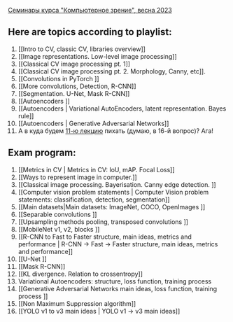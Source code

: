 [Семинары курса "Компьютерное зрение", весна 2023](https://github.com/alexmelekhin/cv_course_2023/tree/main?tab=readme-ov-file)
## Here are topics according to playlist:
1. [[Intro to CV, classic CV, libraries overview]]
2. [[Image representations. Low-level image processing]] 
3. [[Classical CV image processing pt. 1]] 
4. [[Classical CV image processing pt. 2. Morphology, Canny, etc]]. 
5. [[Convolutions in PyTorch ]]
6. [[More convolutions, Detection, R-CNN]] 
7. [[Segmentation. U-Net, Mask R-CNN]] 
8. [[Autoencoders ]]
9. [[Autoencoders | Variational AutoEncoders, latent representation. Bayes rule]] 
10. [[Autoencoders | Generative Adversarial Networks]] 
11.  А в куда будем [11-ю лекцию](https://youtu.be/fJq_3fIdaRo?si=BHuuLtmrjV2F4VQg) пихать (думаю, в 16-й вопрос)? Ага!

## Exam program: 
1. [[Metrics in CV | Metrics in CV: IoU, mAP. Focal Loss]]
2. [[Ways to represent image in computer.]] 
3. [[Classical image processing. Bayerisation. Canny edge detection. ]]
4. [[Computer vision problem statements | Computer Vision problem statements: classification, detection, segmentation]] 
5. [[Main datasets|Main datasets: ImageNet, COCO, OpenImages ]]
6. [[Separable convolutions ]]
7. [[Upsampling methods pooling, transposed convolutions ]]
8. [[MobileNet v1, v2, blocks ]]
9. [[R-CNN to Fast to Faster structure, main ideas, metrics and performance | R-CNN -> Fast -> Faster structure, main ideas, metrics and performance]] 
10. [[U-Net ]]
11. [[Mask R-CNN]] 
12. [[KL divergence. Relation to crossentropy]] 
13. Variational Autoencoders: structure, loss function, training process 
14. [[Generative Adversarial Networks main ideas, loss function, training process ]]
15. [[Non Maximum Suppression algorithm]] 
16. [[YOLO v1 to v3 main ideas | YOLO v1 -> v3 main ideas]]